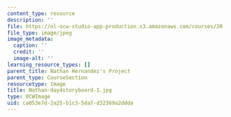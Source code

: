 ```yaml
---
content_type: resource
description: ''
file: https://ol-ocw-studio-app-production.s3.amazonaws.com/courses/20-219-becoming-the-next-bill-nye-writing-and-hosting-the-educational-show-january-iap-2015/ca053e7d2a25b1c35da7d32369a2ddda_Nathan-day4storyboard-1.jpg
file_type: image/jpeg
image_metadata:
  caption: ''
  credit: ''
  image-alt: ''
learning_resource_types: []
parent_title: Nathan Hernandez's Project
parent_type: CourseSection
resourcetype: Image
title: Nathan-day4storyboard-1.jpg
type: OCWImage
uid: ca053e7d-2a25-b1c3-5da7-d32369a2ddda
---
```

